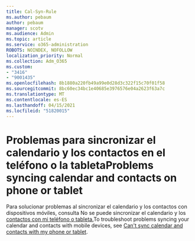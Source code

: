 ```yaml
---
title: Cal-Syn-Rule
ms.author: pebaum
author: pebaum
manager: scotv
ms.audience: Admin
ms.topic: article
ms.service: o365-administration
ROBOTS: NOINDEX, NOFOLLOW
localization_priority: Normal
ms.collection: Adm_O365
ms.custom:
- "3416"
- "9001435"
ms.openlocfilehash: 8b1880a220fb49a99e0d28d3c322f15c70f01f58
ms.sourcegitcommit: 8bc60ec34bc1e40685e3976576e04a2623f63a7c
ms.translationtype: MT
ms.contentlocale: es-ES
ms.lasthandoff: 04/15/2021
ms.locfileid: "51820015"
---
```

# <a name="problems-syncing-calendar-and-contacts-on-phone-or-tablet"></a><span data-ttu-id="3dc56-102">Problemas para sincronizar el calendario y los contactos en el teléfono o la tableta</span><span class="sxs-lookup"><span data-stu-id="3dc56-102">Problems syncing calendar and contacts on phone or tablet</span></span>

<span data-ttu-id="3dc56-103">Para solucionar problemas al sincronizar el calendario y los contactos con dispositivos móviles, consulta No se puede sincronizar el calendario y los [contactos con mi teléfono o tableta.](https://support.office.com/article/can-t-sync-calendar-and-contacts-with-my-phone-or-tablet-8479d764-b9f5-4fff-ba88-edd7c265df9f)</span><span class="sxs-lookup"><span data-stu-id="3dc56-103">To troubleshoot problems syncing your calendar and contacts with mobile devices, see [Can't sync calendar and contacts with my phone or tablet](https://support.office.com/article/can-t-sync-calendar-and-contacts-with-my-phone-or-tablet-8479d764-b9f5-4fff-ba88-edd7c265df9f).</span></span>
